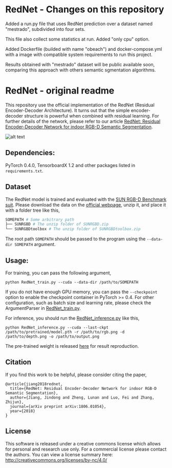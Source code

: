 # RedNet - Changes on this repository

Added a run.py file that uses RedNet prediction over a dataset named "mestrado", subdivided into four sets.

This file also collect some statistics at run. Added "only cpu" option. 

Added Dockerfile (builded with name "obeach") and docker-compose.yml with a image with compatible system requirements to run this project.

Results obtained with "mestrado" dataset will be public available soon, comparing this approach with others semantic sgmentation algorithms.     

# RedNet - original readme

This repository use the official implementation of the RedNet (Residual Encoder-Decoder Architecture). It turns out that the simple encoder-decoder structure is powerful when combined with residual learning. For further details of the network, please refer to our article [RedNet: Residual Encoder-Decoder Network for indoor RGB-D Semantic Segmentation](http://bit.ly/2MrIT78).

![alt text](figure/overall_structure.png  "Overall structure of RedNet")

<!-- <img src="overall_structure.png" width=80% title="Overall structure of RedNet" /> -->

## Dependencies:

PyTorch 0.4.0, TensorboardX 1.2 and other packages listed in `requirements.txt`.

## Dataset

The RedNet model is trained and evaluated with the [SUN RGB-D Benchmark suit](http://rgbd.cs.princeton.edu/paper.pdf). Please download the data on the [official webpage](http://rgbd.cs.princeton.edu), unzip it, and place it with a folder tree like this,

```bash
SOMEPATH # Some arbitrary path
├── SUNRGBD # The unzip folder of SUNRGBD.zip
└── SUNRGBDtoolbox # The unzip folder of SUNRGBDtoolbox.zip
```

The root path `SOMEPATH` should be passed to the program using the `--data-dir SOMEPATH` argument.

## Usage:

For training, you can pass the following argument,

```
python RedNet_train.py --cuda --data-dir /path/to/SOMEPATH
```

If you do not have enough GPU memory, you can pass the `--checkpoint` option to enable the checkpoint container in PyTorch >= 0.4. For other configuration, such as batch size and learning rate, please check the ArgumentParser in [RedNet_train.py](RedNet_train.py).

For inference, you should run the [RedNet_inference.py](RedNet_inference.py) like this,

```
python RedNet_inference.py --cuda --last-ckpt /path/to/pretrained/model.pth -r /path/to/rgb.png -d /path/to/depth.png -o /path/to/output.png
```

The pre-trained weight is released [here](http://bit.ly/2KDLeu9) for result reproduction.

## Citation

If you find this work to be helpful, please consider citing the paper,

    @article{jiang2018rednet,
      title={RedNet: Residual Encoder-Decoder Network for indoor RGB-D Semantic Segmentation},
      author={Jiang, Jindong and Zheng, Lunan and Luo, Fei and Zhang, Zhijun},
      journal={arXiv preprint arXiv:1806.01054},
      year={2018}
    }

## License

This software is released under a creative commons license which allows for personal and research use only.
For a commercial license please contact the authors.
You can view a license summary here: http://creativecommons.org/licenses/by-nc/4.0/
